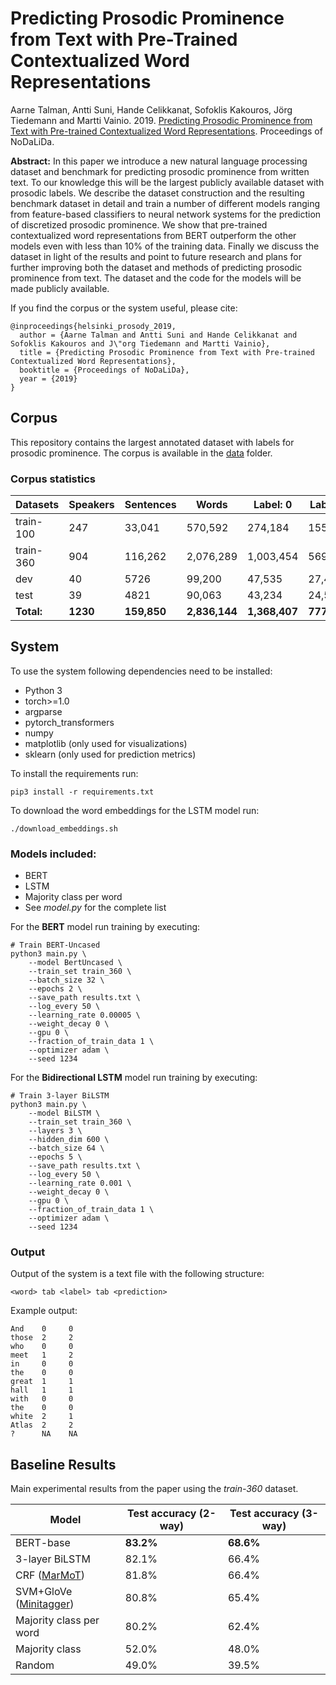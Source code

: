 # Predicting Prosodic Prominence from Text with Pre-Trained Contextualized Word Representations

Aarne Talman, Antti Suni, Hande Celikkanat, Sofoklis Kakouros, Jörg Tiedemann and Martti Vainio. 2019. [Predicting Prosodic Prominence from Text with Pre-trained Contextualized Word Representations](). Proceedings of NoDaLiDa. 
 
**Abstract:**  In this paper we introduce a new natural language processing dataset and benchmark for predicting prosodic prominence from written text. To our knowledge this will be the largest publicly available dataset with prosodic labels. We describe the dataset construction and the resulting benchmark dataset in detail and train a number of different models ranging from feature-based classifiers to neural network systems for the prediction of discretized prosodic prominence. We show that pre-trained contextualized word representations from BERT outperform the other models even with less than 10\% of the training data. Finally we discuss the dataset in light of the results and point to future research and plans for further improving both the dataset and methods of predicting prosodic prominence from text. The dataset and the code for the models will be made publicly available.

If you find the corpus or the system useful, please cite: 

```
@inproceedings{helsinki_prosody_2019,
  author = {Aarne Talman and Antti Suni and Hande Celikkanat and Sofoklis Kakouros and J\"org Tiedemann and Martti Vainio},
  title = {Predicting Prosodic Prominence from Text with Pre-trained Contextualized Word Representations},
  booktitle = {Proceedings of NoDaLiDa},
  year = {2019}
}
```

## Corpus

This repository contains the largest annotated dataset with labels for prosodic prominence. The corpus is available in the [data](https://github.com/Helsinki-NLP/prosody/tree/master/data) folder.  

### Corpus statistics

| Datasets    |  Speakers  |  Sentences  |  Words     |  Label: 0  |  Label: 1 |  Label: 2 |
| ---         | ---        | ---         | ---        | ---        | ---       | ---       |
| train-100   |  247       |   33,041    |  570,592   |  274,184   |  155,849  |  140,559  |
| train-360   |  904       |  116,262    |  2,076,289 |  1,003,454 |  569,769  |  503,066  |
| dev         |  40        |  5726       |  99,200    |  47,535    |  27,454   |  24,211   |
| test        |  39        |  4821       |  90,063    |  43,234    |  24,543   |  22,286   |
| **Total:**  |  **1230**  |  **159,850**    |  **2,836,144** |  **1,368,407** |  **777,615**  |  **690,122**  |

## System

To use the system following dependencies need to be installed:

* Python 3
* torch>=1.0
* argparse
* pytorch_transformers
* numpy
* matplotlib (only used for visualizations)
* sklearn (only used for prediction metrics)


To install the requirements run:

```console
pip3 install -r requirements.txt
```

To download the word embeddings for the LSTM model run:
```console
./download_embeddings.sh

```

### Models included:
* BERT
* LSTM
* Majority class per word
* See *model.py* for the complete list

For the **BERT** model run training by executing:

```console
# Train BERT-Uncased
python3 main.py \
    --model BertUncased \
    --train_set train_360 \
    --batch_size 32 \
    --epochs 2 \
    --save_path results.txt \
    --log_every 50 \
    --learning_rate 0.00005 \
    --weight_decay 0 \
    --gpu 0 \
    --fraction_of_train_data 1 \
    --optimizer adam \
    --seed 1234
```

For the **Bidirectional LSTM** model run training by executing:
```console
# Train 3-layer BiLSTM
python3 main.py \
    --model BiLSTM \
    --train_set train_360 \
    --layers 3 \
    --hidden_dim 600 \
    --batch_size 64 \
    --epochs 5 \
    --save_path results.txt \
    --log_every 50 \
    --learning_rate 0.001 \
    --weight_decay 0 \
    --gpu 0 \
    --fraction_of_train_data 1 \
    --optimizer adam \
    --seed 1234
```


### Output

Output of the system is a text file with the following structure:

```
<word> tab <label> tab <prediction>
```

Example output:
```
And    0     0
those  2     2
who    0     0
meet   1     2
in     0     0
the    0     0
great  1     1
hall   1     1
with   0     0
the    0     0
white  2     1
Atlas  2     2
?      NA    NA
```

## Baseline Results

Main experimental results from the paper using the *train-360* dataset.

|    Model                 |  Test accuracy (2-way)  |  Test accuracy (3-way) |
| ---                      | ---                     | ---                    |
| BERT-base                |  **83.2%**                  |  **68.6%**                 |
| 3-layer BiLSTM           |  82.1%                  |  66.4%                 | 
| CRF ([MarMoT](http://cistern.cis.lmu.de/marmot/)) |  81.8%                  |  66.4%                 |
| SVM+GloVe ([Minitagger](https://github.com/karlstratos/minitagger))  |  80.8%                  |  65.4%                 |
| Majority class per word  |  80.2%                  |  62.4%                 |
| Majority class           |  52.0%                  |  48.0%                 |
| Random                   |  49.0%                  |  39.5%                 |


